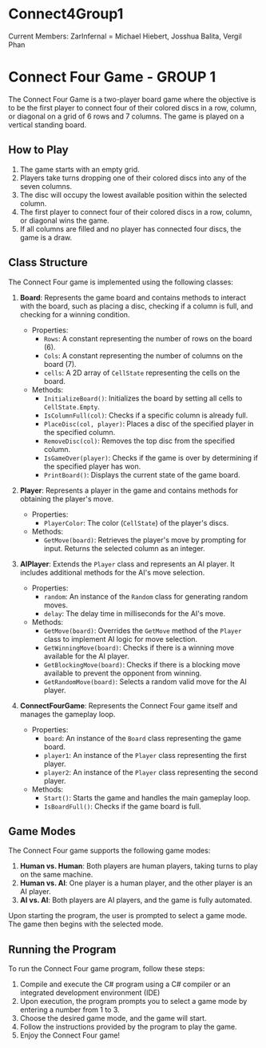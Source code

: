# Connect4Group1
Current Members: ZarInfernal = Michael Hiebert, Josshua Balita, Vergil Phan

# Connect Four Game - GROUP 1

The Connect Four Game is a two-player board game where the objective is to be the first player to connect four of their colored discs in a row, column, or diagonal on a grid of 6 rows and 7 columns. The game is played on a vertical standing board.

## How to Play
1. The game starts with an empty grid.
2. Players take turns dropping one of their colored discs into any of the seven columns.
3. The disc will occupy the lowest available position within the selected column.
4. The first player to connect four of their colored discs in a row, column, or diagonal wins the game.
5. If all columns are filled and no player has connected four discs, the game is a draw.

## Class Structure
The Connect Four game is implemented using the following classes:

1. **Board**: Represents the game board and contains methods to interact with the board, such as placing a disc, checking if a column is full, and checking for a winning condition.
   - Properties:
     - `Rows`: A constant representing the number of rows on the board (6).
     - `Cols`: A constant representing the number of columns on the board (7).
     - `cells`: A 2D array of `CellState` representing the cells on the board.
   - Methods:
     - `InitializeBoard()`: Initializes the board by setting all cells to `CellState.Empty`.
     - `IsColumnFull(col)`: Checks if a specific column is already full.
     - `PlaceDisc(col, player)`: Places a disc of the specified player in the specified column.
     - `RemoveDisc(col)`: Removes the top disc from the specified column.
     - `IsGameOver(player)`: Checks if the game is over by determining if the specified player has won.
     - `PrintBoard()`: Displays the current state of the game board.

2. **Player**: Represents a player in the game and contains methods for obtaining the player's move.
   - Properties:
     - `PlayerColor`: The color (`CellState`) of the player's discs.
   - Methods:
     - `GetMove(board)`: Retrieves the player's move by prompting for input. Returns the selected column as an integer.

3. **AIPlayer**: Extends the `Player` class and represents an AI player. It includes additional methods for the AI's move selection.
   - Properties:
     - `random`: An instance of the `Random` class for generating random moves.
     - `delay`: The delay time in milliseconds for the AI's move.
   - Methods:
     - `GetMove(board)`: Overrides the `GetMove` method of the `Player` class to implement AI logic for move selection.
     - `GetWinningMove(board)`: Checks if there is a winning move available for the AI player.
     - `GetBlockingMove(board)`: Checks if there is a blocking move available to prevent the opponent from winning.
     - `GetRandomMove(board)`: Selects a random valid move for the AI player.

4. **ConnectFourGame**: Represents the Connect Four game itself and manages the gameplay loop.
   - Properties:
     - `board`: An instance of the `Board` class representing the game board.
     - `player1`: An instance of the `Player` class representing the first player.
     - `player2`: An instance of the `Player` class representing the second player.
   - Methods:
     - `Start()`: Starts the game and handles the main gameplay loop.
     - `IsBoardFull()`: Checks if the game board is full.

## Game Modes
The Connect Four game supports the following game modes:

1. **Human vs. Human**: Both players are human players, taking turns to play on the same machine.
2. **Human vs. AI**: One player is a human player, and the other player is an AI player.
3. **AI vs. AI**: Both players are AI players, and the game is fully automated.

Upon starting the program, the user is prompted to select a game mode. The game then begins with the selected mode.

## Running the Program
To run the Connect Four game program, follow these steps:
1. Compile and execute the C# program using a C# compiler or an integrated development environment (IDE)
2. Upon execution, the program prompts you to select a game mode by entering a number from 1 to 3.
3. Choose the desired game mode, and the game will start.
4. Follow the instructions provided by the program to play the game.
5. Enjoy the Connect Four game!



